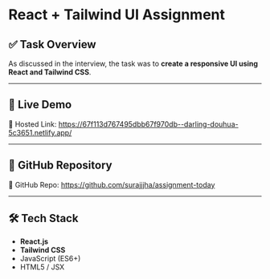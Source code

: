 # React + Tailwind UI Assignment

## ✅ Task Overview

As discussed in the interview, the task was to **create a responsive UI using React and Tailwind CSS**.


---

## 🚀 Live Demo

🔗 Hosted Link: https://67f113d767495dbb67f970db--darling-douhua-5c3651.netlify.app/

---

## 📂 GitHub Repository

🔗 GitHub Repo: https://github.com/surajjjha/assignment-today

---

## 🛠️ Tech Stack

- **React.js**
- **Tailwind CSS**
- JavaScript (ES6+)
- HTML5 / JSX

